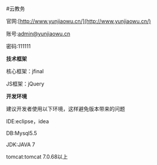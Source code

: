 #云教务


官网:[http://www.yunjiaowu.cn/](http://www.yunjiaowu.cn/)



账号:admin@yunjiaowu.cn



密码:111111



**技术框架**



核心框架：jfinal



JS框架：jQuery



**开发环境**



建议开发者使用以下环境，这样避免版本带来的问题



IDE:eclipse，idea



DB:Mysql5.5



JDK:JAVA 7



tomcat:tomcat 7.0.68以上

